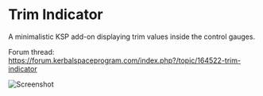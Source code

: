 # Trim Indicator

A minimalistic KSP add-on displaying trim values inside the control gauges.

Forum thread:
https://forum.kerbalspaceprogram.com/index.php?/topic/164522-trim-indicator

![Screenshot](http://i.imgur.com/FTSEuyc.png)
